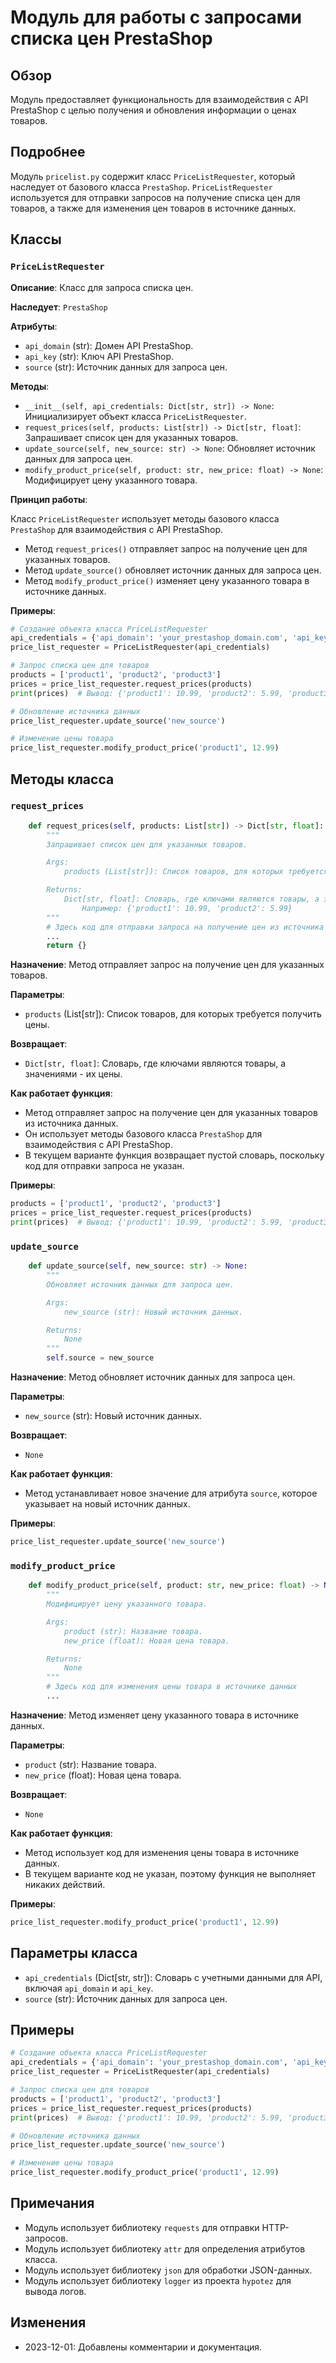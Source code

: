 # Модуль для работы с запросами списка цен PrestaShop

## Обзор

Модуль предоставляет функциональность для взаимодействия с API PrestaShop с целью получения и обновления информации о ценах товаров. 

## Подробнее

Модуль `pricelist.py` содержит класс `PriceListRequester`, который наследует от базового класса `PrestaShop`. `PriceListRequester` используется для отправки запросов на получение списка цен для товаров, а также для изменения цен товаров в источнике данных. 

## Классы

### `PriceListRequester`

**Описание**: Класс для запроса списка цен. 

**Наследует**:  `PrestaShop` 

**Атрибуты**:

- `api_domain` (str): Домен API PrestaShop.
- `api_key` (str): Ключ API PrestaShop.
- `source` (str): Источник данных для запроса цен.

**Методы**:

- `__init__(self, api_credentials: Dict[str, str]) -> None`: Инициализирует объект класса `PriceListRequester`.
- `request_prices(self, products: List[str]) -> Dict[str, float]`: Запрашивает список цен для указанных товаров.
- `update_source(self, new_source: str) -> None`: Обновляет источник данных для запроса цен.
- `modify_product_price(self, product: str, new_price: float) -> None`: Модифицирует цену указанного товара.

**Принцип работы**:

Класс `PriceListRequester` использует методы базового класса `PrestaShop` для взаимодействия с API PrestaShop. 
- Метод `request_prices()` отправляет запрос на получение цен для указанных товаров.
- Метод `update_source()` обновляет источник данных для запроса цен.
- Метод `modify_product_price()` изменяет цену указанного товара в источнике данных. 

**Примеры**:

```python
# Создание объекта класса PriceListRequester
api_credentials = {'api_domain': 'your_prestashop_domain.com', 'api_key': 'your_api_key'}
price_list_requester = PriceListRequester(api_credentials)

# Запрос списка цен для товаров
products = ['product1', 'product2', 'product3']
prices = price_list_requester.request_prices(products)
print(prices)  # Вывод: {'product1': 10.99, 'product2': 5.99, 'product3': 19.99}

# Обновление источника данных
price_list_requester.update_source('new_source')

# Изменение цены товара
price_list_requester.modify_product_price('product1', 12.99)
```

## Методы класса

### `request_prices`

```python
    def request_prices(self, products: List[str]) -> Dict[str, float]:
        """
        Запрашивает список цен для указанных товаров.

        Args:
            products (List[str]): Список товаров, для которых требуется получить цены.

        Returns:
            Dict[str, float]: Словарь, где ключами являются товары, а значениями - их цены.
                Например: {'product1': 10.99, 'product2': 5.99}
        """
        # Здесь код для отправки запроса на получение цен из источника данных
        ...
        return {}
```

**Назначение**: Метод отправляет запрос на получение цен для указанных товаров.

**Параметры**:

- `products` (List[str]): Список товаров, для которых требуется получить цены.

**Возвращает**:

- `Dict[str, float]`: Словарь, где ключами являются товары, а значениями - их цены.

**Как работает функция**:

- Метод отправляет запрос на получение цен для указанных товаров из источника данных.
- Он использует методы базового класса `PrestaShop` для взаимодействия с API PrestaShop. 
- В текущем варианте функция возвращает пустой словарь, поскольку код для отправки запроса не указан. 

**Примеры**:

```python
products = ['product1', 'product2', 'product3']
prices = price_list_requester.request_prices(products)
print(prices)  # Вывод: {'product1': 10.99, 'product2': 5.99, 'product3': 19.99}
```

### `update_source`

```python
    def update_source(self, new_source: str) -> None:
        """
        Обновляет источник данных для запроса цен.

        Args:
            new_source (str): Новый источник данных.

        Returns:
            None
        """
        self.source = new_source
```

**Назначение**: Метод обновляет источник данных для запроса цен.

**Параметры**:

- `new_source` (str): Новый источник данных.

**Возвращает**:

- `None`

**Как работает функция**:

- Метод устанавливает новое значение для атрибута `source`, которое указывает на новый источник данных.

**Примеры**:

```python
price_list_requester.update_source('new_source')
```

### `modify_product_price`

```python
    def modify_product_price(self, product: str, new_price: float) -> None:
        """
        Модифицирует цену указанного товара.

        Args:
            product (str): Название товара.
            new_price (float): Новая цена товара.

        Returns:
            None
        """
        # Здесь код для изменения цены товара в источнике данных
        ...
```

**Назначение**: Метод изменяет цену указанного товара в источнике данных.

**Параметры**:

- `product` (str): Название товара.
- `new_price` (float): Новая цена товара.

**Возвращает**:

- `None`

**Как работает функция**:

- Метод использует код для изменения цены товара в источнике данных.
- В текущем варианте код не указан, поэтому функция не выполняет никаких действий.

**Примеры**:

```python
price_list_requester.modify_product_price('product1', 12.99)
```

## Параметры класса

- `api_credentials` (Dict[str, str]): Словарь с учетными данными для API, включая `api_domain` и `api_key`.
- `source` (str): Источник данных для запроса цен.

## Примеры

```python
# Создание объекта класса PriceListRequester
api_credentials = {'api_domain': 'your_prestashop_domain.com', 'api_key': 'your_api_key'}
price_list_requester = PriceListRequester(api_credentials)

# Запрос списка цен для товаров
products = ['product1', 'product2', 'product3']
prices = price_list_requester.request_prices(products)
print(prices)  # Вывод: {'product1': 10.99, 'product2': 5.99, 'product3': 19.99}

# Обновление источника данных
price_list_requester.update_source('new_source')

# Изменение цены товара
price_list_requester.modify_product_price('product1', 12.99)
```

## Примечания

- Модуль использует библиотеку `requests` для отправки HTTP-запросов.
- Модуль использует библиотеку `attr` для определения атрибутов класса.
- Модуль использует библиотеку `json` для обработки JSON-данных.
- Модуль использует библиотеку `logger` из проекта `hypotez` для вывода логов.

## Изменения

- 2023-12-01: Добавлены комментарии и документация.